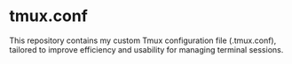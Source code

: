 # tmux.conf
This repository contains my custom Tmux configuration file (.tmux.conf), tailored to improve efficiency and usability for managing terminal sessions.
